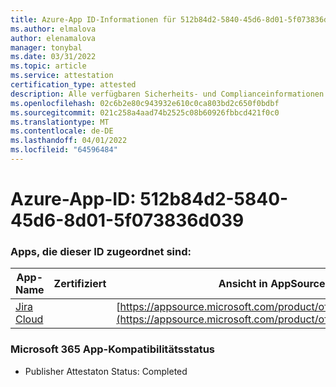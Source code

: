 ```yaml
---
title: Azure-App ID-Informationen für 512b84d2-5840-45d6-8d01-5f073836d039
ms.author: elmalova
author: elenamalova
manager: tonybal
ms.date: 03/31/2022
ms.topic: article
ms.service: attestation
certification_type: attested
description: Alle verfügbaren Sicherheits- und Complianceinformationen für 512b84d2-5840-45d6-8d01-5f073836d039.
ms.openlocfilehash: 02c6b2e80c943932e610c0ca803bd2c650f0bdbf
ms.sourcegitcommit: 021c258a4aad74b2525c08b60926fbbcd421f0c0
ms.translationtype: MT
ms.contentlocale: de-DE
ms.lasthandoff: 04/01/2022
ms.locfileid: "64596484"
---
```

# <a name="azure-app-id-512b84d2-5840-45d6-8d01-5f073836d039"></a>Azure-App-ID: 512b84d2-5840-45d6-8d01-5f073836d039


### <a name="apps-associated-with-this-id"></a>Apps, die dieser ID zugeordnet sind:
| **App-Name** | **Zertifiziert** | **Ansicht in AppSource** |
|--------------|---------------|-----------------------|
| [Jira Cloud](../forward/WA200002140.md) |  | [https://appsource.microsoft.com/product/office/WA200002140](https://appsource.microsoft.com/product/office/WA200002140) |

### <a name="microsoft-365-app-compliance-status"></a>Microsoft 365 App-Kompatibilitätsstatus
- Publisher Attestaton Status: Completed
